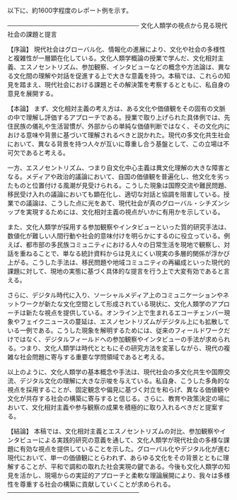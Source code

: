 以下に、約1600字程度のレポート例を示す。

──────────────────────────────
文化人類学の視点から見る現代社会の課題と提言

【序論】
現代社会はグローバル化、情報化の進展により、文化や社会の多様性と複雑性が一層顕在化している。文化人類学概論の授業で学んだ、文化相対主義、エスノセントリズム、参加観察、インタビューなどの概念や方法論は、異なる文化間の理解や対話を促進する上で大きな意義を持つ。本稿では、これらの知見を踏まえ、現代社会における課題とその解決策を考察するとともに、私自身の意見を展開する。

【本論】
まず、文化相対主義の考え方は、ある文化や価値観をその固有の文脈の中で理解し評価するアプローチである。授業で取り上げられた具体例では、先住民族の儀礼や生活習慣が、外部からの単純な価値判断ではなく、その文化内における意味や背景に基づいて理解されるべきと説かれた。現代の多文化共生社会において、異なる背景を持つ人々が互いに尊重し合う基盤として、この立場は不可欠であると考える。

一方、エスノセントリズム、つまり自文化中心主義は異文化理解の大きな障害となる。メディアや政治的議論において、自国の価値観を普遍化し、他文化を劣ったものと位置付ける風潮が見受けられる。こうした現象は国際交流や難民問題、移民受け入れの議論においても顕在化し、適切な対話と協調を阻害している。授業での議論は、こうした点に光をあて、現代社会が真のグローバル・シチズンシップを実現するためには、文化相対主義の視点がいかに有用かを示している。

また、文化人類学が採用する参加観察やインタビューといった質的研究手法は、数値化が難しい人間行動や社会的意味付けを明らかにするのに役立っている。例えば、都市部の多民族コミュニティにおける人々の日常生活を現地で観察し、対話を重ねることで、単なる統計資料からは見えにくい現実の多層的関係が浮かび上がる。こうした手法は、移民問題や地域コミュニティの再編成といった現代的課題に対して、現地の実態に基づく具体的な提言を行う上で大変有効であると言える。

さらに、デジタル時代に入り、ソーシャルメディア上のコミュニケーションやネットワークが新たな文化空間として形成されている現状に、文化人類学のアプローチは新たな視点を提供している。オンライン上で生まれるエコーチェンバー現象やフェイクニュースの蔓延は、エスノセントリズムがデジタル上にも拡散している一例である。こうした現象を解明するためには、従来のフィールドワークだけではなく、デジタルフィールドへの参加観察やインタビューの手法が求められる。つまり、文化人類学は時代とともにその研究方法を変革しながら、現代の複雑な社会問題に寄与する重要な学問領域であると考える。

以上のように、文化人類学の基本概念や手法は、現代社会の多文化共生や国際交流、デジタル文化の理解に大きな示唆を与えている。私自身、こうした多角的な視点を採用することが、固定観念や偏見に基づく対立を和らげ、異なる価値観や文化が共存する社会の構築に寄与すると信じる。さらに、教育や政策決定の場において、文化相対主義や参与観察の成果を積極的に取り入れるべきだと提案する。

【結論】
本稿では、文化相対主義とエスノセントリズムの対比、参加観察やインタビューによる実践的研究の意義を通して、文化人類学が現代社会の多様な課題に有効な視点を提供していることを示した。グローバル化やデジタル化が進む現代において、単一の価値観にとらわれず、あらゆる文化をその背景とともに理解することが、平和で調和の取れた社会実現の鍵である。今後も文化人類学の知見を活かし、現場からの実証的アプローチと柔軟な理論展開により、我々は多様性を尊重する社会の構築に貢献していくことが求められる。
──────────────────────────────